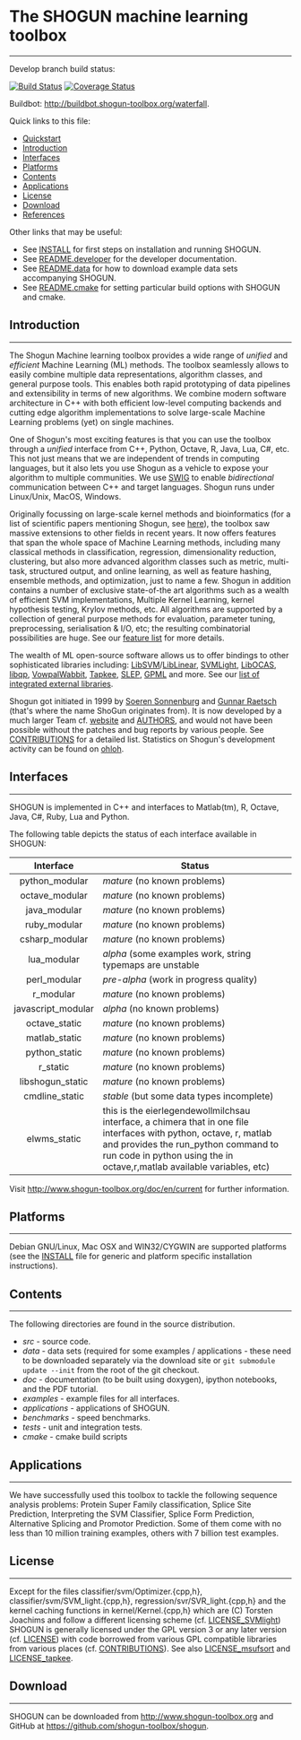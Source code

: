 # The SHOGUN machine learning toolbox
-------------------------------------

Develop branch build status:

[![Build Status](https://travis-ci.org/shogun-toolbox/shogun.png?branch=develop)](https://travis-ci.org/shogun-toolbox/shogun)
[![Coverage Status](https://coveralls.io/repos/shogun-toolbox/shogun/badge.png?branch=develop)](https://coveralls.io/r/shogun-toolbox/shogun?branch=develop)

Buildbot: http://buildbot.shogun-toolbox.org/waterfall.

Quick links to this file:

* [Quickstart](https://github.com/shogun-toolbox/shogun/wiki/QUICKSTART)
* [Introduction](#introduction)
* [Interfaces](#interfaces)
* [Platforms](#platforms)
* [Contents](#contents)
* [Applications](#applications)
* [License](#license)
* [Download](#download)
* [References](#references)

Other links that may be useful:

* See [INSTALL](https://github.com/shogun-toolbox/shogun/wiki/INSTALL) for first steps on installation and running SHOGUN.
* See [README.developer](https://github.com/shogun-toolbox/shogun/wiki/README_developer) for the developer documentation.
* See [README.data](https://github.com/shogun-toolbox/shogun/wiki/README_data) for how to download example data sets accompanying SHOGUN.
* See [README.cmake](https://github.com/shogun-toolbox/shogun/wiki/README_cmake) for setting particular build options with SHOGUN and cmake.

## Introduction
---------------
The Shogun Machine learning toolbox provides a wide range of *unified* and *efficient* Machine Learning (ML) methods. The toolbox seamlessly allows to easily combine multiple data representations, algorithm classes, and general purpose tools. This enables both rapid prototyping of data pipelines and extensibility in terms of new algorithms. We combine modern software architecture in C++ with both efficient low-level computing backends and cutting edge algorithm implementations to solve large-scale Machine Learning problems (yet) on single machines.

One of Shogun's most exciting features is that you can use the toolbox through a *unified* interface from C++, Python, Octave, R, Java, Lua, C#, etc. This not just means that we are independent of trends in computing languages, but it also lets you use Shogun as a vehicle to expose your algorithm to multiple communities. We use [SWIG](http://www.swig.org/) to enable *bidirectional* communication between C++ and target languages. Shogun runs under Linux/Unix, MacOS, Windows.

Originally focussing on large-scale kernel methods and bioinformatics (for a list of scientific papers mentioning Shogun, see [here](http://scholar.google.com/scholar?hl=en&q=shogun+toolbox&btnG=&as_sdt=1%2C33&as_sdtp=)), the toolbox saw massive extensions to other fields in recent years. It now offers features that span the whole space of Machine Learning methods, including many classical methods in classification, regression, dimensionality reduction, clustering, but also more advanced algorithm classes such as metric, multi-task, structured output, and online learning, as well as feature hashing, ensemble methods, and optimization, just to name a few. Shogun in addition contains a number of exclusive state-of-the art algorithms such as a wealth of efficient SVM implementations, Multiple Kernel Learning, kernel hypothesis testing, Krylov methods, etc. All algorithms are supported by a collection of general purpose methods for evaluation, parameter tuning, preprocessing, serialisation & I/O, etc; the resulting combinatorial possibilities are huge. See our [feature list](http://www.shogun-toolbox.org/page/features/) for more details.

The wealth of ML open-source software allows us to offer bindings to other sophisticated libraries including: [LibSVM](http://www.csie.ntu.edu.tw/~cjlin/libsvm/)/[LibLinear](http://www.csie.ntu.edu.tw/~cjlin/liblinear/), [SVMLight](http://svmlight.joachims.org/), [LibOCAS](http://cmp.felk.cvut.cz/~xfrancv/ocas/html/), [libqp](http://cmp.felk.cvut.cz/~xfrancv/libqp/html/), [VowpalWabbit](http://www.hunch.net/~vw/), [Tapkee](http://tapkee.lisitsyn.me/), [SLEP](http://www.public.asu.edu/~jye02/Software/SLEP/), [GPML](http://www.gaussianprocess.org/gpml/code/matlab/doc/) and more. See our [list of integrated external libraries](http://www.shogun-toolbox.org/page/about/contributions).

Shogun got initiated in 1999 by [Soeren Sonnenburg](http://sonnenburgs.de/soeren) and [Gunnar Raetsch](http://www.raetschlab.org/) (that's where the name ShoGun originates from). It is now developed by a much larger Team cf. [website](http://shogun-toolbox.org/page/about/ourteam) and [AUTHORS](http://www.github.com/shogun-toolbox/shogun/wiki/AUTHORS), and would not have been possible without the patches and bug reports by various people. See [CONTRIBUTIONS](http://www.github.com/shogun-toolbox/shogun/wiki/CONTRIBUTIONS) for a detailed list. Statistics on Shogun's development activity can be found on [ohloh](https://www.openhub.net/p/shogun).

## Interfaces
-------------

SHOGUN is implemented in C++ and interfaces to Matlab(tm), R, Octave,
Java, C#, Ruby, Lua and Python.

The following table depicts the status of each interface available in SHOGUN:

|    Interface     |     Status                                                |
|:------------------:|-----------------------------------------------------------|
|python\_modular     | *mature* (no known problems)                              |
|octave\_modular     | *mature* (no known problems)                              |
|java\_modular       | *mature* (no known problems)                              |
|ruby\_modular       | *mature* (no known problems)                              |
|csharp\_modular     | *mature* (no known problems)                              |
|lua\_modular        | *alpha* (some examples work, string typemaps are unstable |
|perl\_modular       | *pre-alpha* (work in progress quality)                    |
|r\_modular          | *mature* (no known problems)                              |
|javascript\_modular | *alpha* (no known problems)                               |
|octave\_static      | *mature* (no known problems)                                |
|matlab\_static      | *mature* (no known problems)                                |
|python\_static      | *mature* (no known problems)                                |
|r\_static           | *mature* (no known problems)                                |
|libshogun\_static   | *mature* (no known problems)                                |
|cmdline\_static     | *stable* (but some data types incomplete)                 |
|elwms\_static       | this is the eierlegendewollmilchsau interface, a chimera that in one file interfaces with python, octave, r, matlab and provides the run\_python command to run code in python using the in octave,r,matlab available variables, etc)    |

Visit http://www.shogun-toolbox.org/doc/en/current for further information.


## Platforms
------------

Debian GNU/Linux, Mac OSX and WIN32/CYGWIN are supported platforms (see
the [INSTALL](doc/md/INSTALL.md) file for generic and platform specific installation instructions).

## Contents
-----------

The following directories are found in the source distribution.

- *src* - source code.
- *data* - data sets (required for some examples / applications - these need to be downloaded
    separately via the download site or `git submodule update --init` from the root of the git checkout.
- *doc* - documentation (to be built using doxygen), ipython notebooks, and the PDF tutorial.
- *examples* - example files for all interfaces.
- *applications* - applications of SHOGUN.
- *benchmarks* - speed benchmarks.
- *tests* - unit and integration tests.
- *cmake* - cmake build scripts

## Applications
---------------

We have successfully used this toolbox to tackle the following sequence
analysis problems: Protein Super Family classification,
Splice Site Prediction, Interpreting the SVM Classifier,
Splice Form Prediction, Alternative Splicing and Promotor
Prediction. Some of them come with no less than 10
million training examples, others with 7 billion test examples.

## License
----------

Except for the files classifier/svm/Optimizer.{cpp,h},
classifier/svm/SVM_light.{cpp,h}, regression/svr/SVR_light.{cpp,h}
and the kernel caching functions in kernel/Kernel.{cpp,h}
which are (C) Torsten Joachims and follow a different
licensing scheme (cf. [LICENSE\_SVMlight](doc/md/LICENSE_SVMlight.md)) SHOGUN is
generally licensed under the GPL version 3 or any later version (cf.
[LICENSE](doc/md/LICENSE.md)) with code borrowed from various GPL compatible
libraries from various places (cf. [CONTRIBUTIONS](doc/md/CONTRIBUTIONS.md)). See also
[LICENSE\_msufsort](doc/md/LICENSE_msufsort.md) and  [LICENSE\_tapkee](doc/md/LICENSE_tapkee.md).

## Download
-----------

SHOGUN can be downloaded from http://www.shogun-toolbox.org and GitHub at
https://github.com/shogun-toolbox/shogun.


